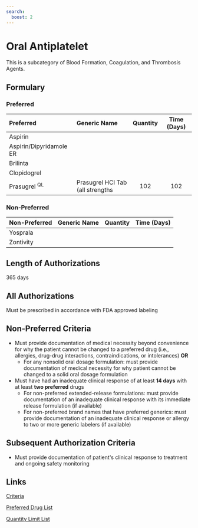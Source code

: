```yaml
---
search:
  boost: 2 
---
```


# Oral Antiplatelet

This is a subcategory of Blood Formation, Coagulation, and Thrombosis Agents.

## Formulary

### Preferred

| Preferred               | Generic Name | Quantity | Time (Days) |
| :---------------------- | :----------- | :------: | :---------: |
| Aspirin                 |              |          |             |
| Aspirin/Dipyridamole ER |              |          |             |
| Brilinta                |              |          |             |
| Clopidogrel             |              |          |             |
| Prasugrel <sup>QL</sup>             |  Prasugrel HCI Tab (all strengths          |  102        |   102          |

### Non-Preferred

| Non-Preferred | Generic Name | Quantity | Time (Days) |
| :------------ | :----------- | :------: | :---------: |
| Yosprala      |              |          |             |
| Zontivity     |              |          |             |

## Length of Authorizations

365 days

## All Authorizations

Must be prescribed in accordance with FDA approved labeling

## Non-Preferred Criteria

- Must provide documentation of medical necessity beyond convenience for why the patient cannot be changed to a preferred drug (i.e., allergies, drug-drug interactions, contraindications, or intolerances) **OR**
    - For any nonsolid oral dosage formulation: must provide documentation of medical necessity for why patient cannot be changed to a solid oral dosage formulation
- Must have had an inadequate clinical response of at least **14 days** with at least **two preferred** drugs
    - For non-preferred extended-release formulations: must provide documentation of an inadequate clinical response with its immediate release formulation (if available)
    - For non-preferred brand names that have preferred generics: must provide documentation of an inadequate clinical response or allergy to two or more generic labelers (if available)

## Subsequent Authorization Criteria

- Must provide documentation of patient's clinical response to treatment and ongoing safety monitoring

## Links

[Criteria](https://pharmacy.medicaid.ohio.gov/sites/default/files/20230101_UPDL%20_Criteria_APPROVED.pdf#page=18)

[Preferred Drug List](https://pharmacy.medicaid.ohio.gov/sites/default/files/20230101_UPDL_APPROVED_12.13.22.pdf#page=10)

[Quantity Limit List](https://pharmacy.medicaid.ohio.gov/sites/default/files/20230101_Ohio_Medicaid_Quantity_Document_APPROVED.pdf)

